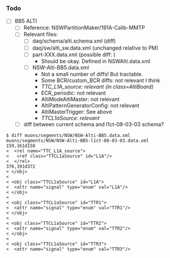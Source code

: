 ### Todo

- [ ] BB5 ALTI
  - [ ] Reference: NSWPartitionMaker/191A-Calib-MMTP
  - [ ] Relevant files:
    - [ ] daq/schema/alti.schema.xml (diff)
    - [ ] daq/sw/alti_sw.data.xml (unchanged relative to PM)
    - [ ] part-XXX.data.xml (possible diff: <obj class="MasterTrigger" id="AltiMasterTrigger">)
      - Should be okay. Defined in NSWAlti.data.xml
    - [ ] NSW-Alti-BB5.data.xml
      - Not a small number of diffs! But tractable.
      - Some BCR/custom_BCR diffs: not relevant I think
      - *TTC_L1A_source: relevant (in class=AltiBoard)*
      - ECR_periodic: not relevant
      - AltiModeAltiMaster: not relevant
      - AltiPatternGeneratorConfig: not relevant
      - AltiMasterTrigger: See above
      - *TTCL1aSource: relevant*
  - [ ] diff between current schema and l1ct-08-03-03 schema?
  
```
$ diff muons/segments/NSW/NSW-Alti-BB5.data.xml muons/segments/NSW/NSW-Alti-BB5-l1ct-08-03-03.data.xml
159,161d158
<  <rel name="TTC_L1A_source">
<   <ref class="TTCL1aSource" id="L1A"/>
<  </rel>
376,391d372
< </obj>
<
< <obj class="TTCL1aSource" id="L1A">
<  <attr name="signal" type="enum" val="L1A"/>
< </obj>
<
< <obj class="TTCL1aSource" id="TTR1">
<  <attr name="signal" type="enum" val="TTR1"/>
< </obj>
<
< <obj class="TTCL1aSource" id="TTR2">
<  <attr name="signal" type="enum" val="TTR2"/>
< </obj>
<
< <obj class="TTCL1aSource" id="TTR3">
<  <attr name="signal" type="enum" val="TTR3"/>
```

